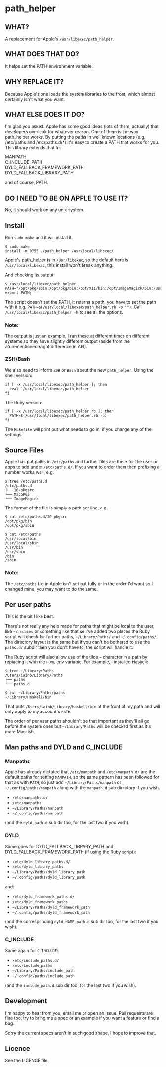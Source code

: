 # path_helper

## WHAT?

A replacement for Apple's `/usr/libexec/path_helper`.

## WHAT DOES THAT DO?

It helps set the PATH environment variable.

## WHY REPLACE IT?

Because Apple's one loads the system libraries to the front, which almost certainly isn't what you want.

## WHAT ELSE DOES IT DO?

I'm glad you asked. Apple has some good ideas (lots of them, actually) that developers overlook for whatever reason. One of them is the way path_helper works. By putting the paths in well known locations (e.g. /etc/paths and /etc/paths.d/*) it's easy to create a PATH that works for you. This library extends that to:

MANPATH  
C_INCLUDE_PATH  
DYLD_FALLBACK_FRAMEWORK_PATH  
DYLD_FALLBACK_LIBRARY_PATH  

and of course, PATH.

## DO I NEED TO BE ON APPLE TO USE IT?

No, it should work on any unix system.

## Install ##

Run `sudo make` and it will install it.

    $ sudo make
    install -m 0755 ./path_helper /usr/local/libexec/

Apple's path_helper is in `/usr/libexec`, so the default here is `/usr/local/libexec`, this install won't break anything.

And checking its output:

    $ /usr/local/libexec/path_helper
    PATH="/opt/pkg/sbin:/opt/pkg/bin:/opt/X11/bin:/opt/ImageMagick/bin:/usr/local/MacGPG2/bin:/usr/local/git/bin:/opt/puppetlabs/bin:/usr/local/bin:/usr/bin:/bin:/usr/sbin"; export PATH;


The script doesn't set the PATH, it returns a path, you have to set the path with it e.g. `PATH=$(/usr/local/libexec/path_helper.rb -p "")`. Call `/usr/local/libexec/path_helper -h` to see all the options.

### Note: ###

The output is just an example, I ran these at different times on different systems so they have slightly different output (aside from the aforementioned slight difference in API).

### ZSH/Bash

We also need to inform `ZSH` or `Bash` about the new `path_helper`. Using the shell version:

    if [ -x /usr/local/libexec/path_helper ]; then
      eval `/usr/local/libexec/path_helper`
    fi

The Ruby version:

    if [ -x /usr/local/libexec/path_helper.rb ]; then
      PATH=$(/usr/local/libexec/path_helper.rb -p)
    fi

The `Makefile` will print out what needs to go in, if you change any of the settings.

## Source Files ##

Apple has put paths in `/etc/paths` and further files are there for the user or apps to add under `/etc/paths.d/`. If you want to order them then prefixing a number works well, e.g.

    $ tree /etc/paths.d
    /etc/paths.d
    ├── 10-pkgsrc
    └── MacGPG2
    └── ImageMagick

The format of the file is simply a path per line, e.g.

    $ cat /etc/paths.d/10-pkgsrc
    /opt/pkg/bin
    /opt/pkg/sbin

    $ cat /etc/paths            
    /usr/local/bin
    /usr/local/sbin
    /usr/bin
    /usr/sbin
    /bin
    /sbin

### Note: ###

The `/etc/paths` file in Apple isn't set out fully or in the order I'd want so I changed mine, you may want to do the same.


## Per user paths ##

This is the bit I like best.

There's not really any help made for paths that might be local to the user, like `~/.rubies` or something like that so I've added two places the Ruby script will check for further paths, `~/Library/Paths/` and `~/.config/paths/`. The directory layout is the same but if you can't be bothered to use the `paths.d/` subdir then you don't have to, the script will handle it.

The Ruby script will also allow use of the tilde `~` character in a path by replacing it with the `HOME` env variable. For example, I installed Haskell:

    $ tree ~/Library/Paths 
    /Users/iainb/Library/Paths
    ├── paths
    └── paths.d

    $ cat ~/Library/Paths/paths                          
    ~/Library/Haskell/bin

That puts `/Users/iainb/Library/Haskell/bin` at the front of my path and will only apply to my account's `PATH`.

The order of per user paths shouldn't be that important as they'll all go before the system ones but `~/Library/Paths` will be checked first as it's more Mac-ish.

## Man paths and DYLD and C_INCLUDE ##

### Manpaths

Apple has already dictated that `/etc/manpath` and `/etc/manpath.d/` are the default paths for setting `MANPATH`, so the same pattern has been followed for that as with `PATH`, so just add `~/Library/Paths/manpath` or `~/.config/paths/manpath` along with the `manpath.d` sub directory if you wish.

- `/etc/manpaths.d/`
- `/etc/manpaths`
- `~/Library/Paths/manpath`
- `~/.config/paths/manpath`

(and the `dyld_path.d` sub dir too, for the last two if you wish).


### DYLD ###

Same goes for DYLD_FALLBACK_LIBRARY_PATH and DYLD_FALLBACK_FRAMEWORK_PATH (if using the Ruby script):

- `/etc/dyld_library_paths.d/`
- `/etc/dyld_library_paths`
- `~/Library/Paths/dyld_library_path`
- `~/.config/paths/dyld_library_path`

and:

- `/etc/dyld_framework_paths.d/`
- `/etc/dyld_framework_paths`
- `~/Library/Paths/dyld_framework_path`
- `~/.config/paths/dyld_framework_path` 

(and the corresponding `dyld_NAME_path.d` sub dir too, for the last two if you wish).


### C_INCLUDE ###

Same again for `C_INCLUDE`:

- `/etc/include_paths.d/`
- `/etc/include_paths`
- `~/Library/Paths/include_path`
- `~/.config/paths/include_path`

(and the `include_path.d` sub dir too, for the last two if you wish).


## Development

I'm happy to hear from you, email me or open an issue. Pull requests are fine too, try to bring me a spec or an example if you want a feature or find a bug.

Sorry the current specs aren't in such good shape, I hope to improve that.

## Licence

See the LICENCE file.

